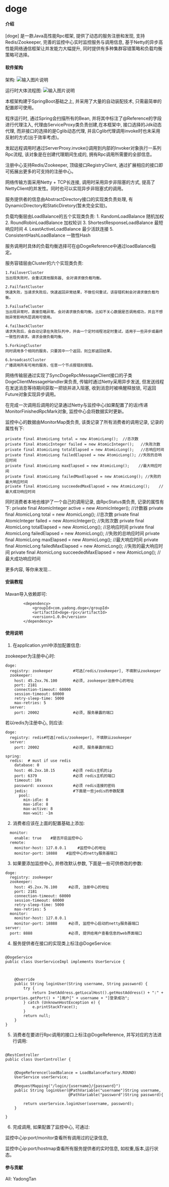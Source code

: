 # doge

#### 介绍

[doge] 是一款Java高性能Rpc框架, 提供了动态的服务注册和发现, 支持Redis/Zookeeper, 完善的监控中心实时监控服务与调用信息, 基于Netty的异步高性能网络通信框架让并发能力大幅提升, 同时提供有多种集群容错策略和负载均衡策略可选择。

#### 软件架构

架构:
![输入图片说明](doge-config/src/main/resources/Doge%E6%9E%B6%E6%9E%84%20(1).png)

运行时大体流程图:
![输入图片说明](doge-config/src/main/resources/Doge%E6%B5%81%E7%A8%8B%E5%9B%BE.png)

本框架构建于SpringBoot基础之上, 并采用了大量的自动装配技术, 只需最简单的配置即可使用。

程序运行时, 通过Spring会扫描所有的Bean, 并将其中标注了@Reference的字段进行代理注入, 代理由ServiceProxy类负责创建,在本框架中, 接口选择的Jdk动态代理, 而非接口的选择的是Cglib动态代理, 并且Cglib代理调用invoke时也未采用反射的方式(出于效率考虑)。

发起远程调用时通过ServerProxy.invoke()调用到内部的Invoker对象执行一系列Rpc流程, 该对象是在创建代理期间生成的, 拥有Rpc调用所需要的全部信息。

注册中心支持Redis/Zookeeper, 顶级接口RegistryClient, 通过扩展相应的接口即可拓展出更多的可支持的注册中心。

网络传输方面采用Netty + TCP长连接, 调用时采用异步非阻塞的方式, 提高了NettyClient的并发性。同时也可以实现异步非阻塞式的调用。

服务提供者的信息由AbstractDirectory接口的实现类负责处理, 有DynamicDirectory和StaticDiretory(暂未完全实现)。

负载均衡层由LoadBalance的五个实现类负责:
    1. RandomLoadBalance 随机加权
    2. RoundRobinLoadBalance 加权轮训
    3. ShortestResponseLoadBalance 最短响应时间
    4. LeastActiveLoadBalance 最少活跃连接
    5. ConsistentHashLoadBalance 一致性Hash
    
服务调用时具体的负载均衡选择可在@DogeReference中通过loadBalance指定。

服务容错层由Cluster的六个实现类负责:

    1.FailoverCluster
    当出现失败时，会重试其他服务器, 会对请求做负载均衡。

    2.FailfastCluster
    快速失败，当请求失败后，快速返回异常结果，不做任何重试，该容错机制会对请求做负载均衡。

    3.FailsafeCluster
    当出现异常时，直接忽略异常。会对请求做负载均衡。比如不关心数据是否调用成功，并且不想抛异常影响外层调用可使用。

    4.failbackCluster
    请求失败后，会自动记录在失败队列中，并由一个定时线程池定时重试，适用于一些异步或最终一致性的请求。请求会做负载均衡。

    5.ForkingCluster
    同时调用多个相同的服务，只要其中一个返回，则立即返回结果。

    6.broadcastCluster
    广播调用所有可用的服务，任意一个节点报错则报错。

网络传输层通过实现了SyncDogeRpcMessageClient接口的子类DogeClientMessageHandler来负责, 传输时通过Netty采用异步发送, 但发送线程在发送消息等待期间获取一把锁并进入阻塞, 收到消息时被唤醒释放锁, 可返回Future对象实现异步调用。

在完成一次调用后调用的记录通过Netty与监控中心(如果配置了的话)传递MonitorFinishedRpcMark对象, 监控中心会将数据实时更新。

监控中心的数据由MonitorMap类负责, 该类记录了所有消费者的调用记录, 记录的属性有下:

    private final AtomicLong total = new AtomicLong();  //总次数
    private final AtomicInteger failed = new AtomicInteger();   //失败次数
    private final AtomicLong totalElapsed = new AtomicLong();   //总响应时间
    private final AtomicLong failedElapsed = new AtomicLong(); //失败的总响应时间
    private final AtomicLong maxElapsed = new AtomicLong();    //最大响应时间
    private final AtomicLong failedMaxElapsed = new AtomicLong(); //失败的最大响应时间
    private final AtomicLong succeededMaxElapsed = new AtomicLong();    //最大成功响应时间


同时消费者本地也维护了一个自己的调用记录, 由RpcStatus类负责, 记录的属性有下:
    private final AtomicInteger active = new AtomicInteger();   //计数器
    private final AtomicLong total = new AtomicLong();  //总次数
    private final AtomicInteger failed = new AtomicInteger();   //失败次数
    private final AtomicLong totalElapsed = new AtomicLong();   //总响应时间
    private final AtomicLong failedElapsed = new AtomicLong(); //失败的总响应时间
    private final AtomicLong maxElapsed = new AtomicLong();    //最大响应时间
    private final AtomicLong failedMaxElapsed = new AtomicLong(); //失败的最大响应时间
    private final AtomicLong succeededMaxElapsed = new AtomicLong();    //最大成功响应时间

更多内容, 等你来发现...


#### 安装教程

Mavan导入依赖即可:

```
        <dependency>
            <groupId>com.yadong.doge</groupId>
            <artifactId>doge-rpc</artifactId>
            <version>1.0.0</version>
        </dependency>
```


#### 使用说明

1. 在application.yml中添加配置信息:


zookeeper为注册中心时:
```
doge:
  registry: zookeeper         #可选[redis/zookeeper], 不填默认zookeeper
  zookeeper:
    host: 45.2xx.76.100       #必须, zookeeper注册中心的地址
    port: 2181                
    connection-timeout: 60000 
    session-timeout: 60000    
    retry-sleep-time: 5000    
    max-retries: 5            
  server:
    port: 20002               #必须, 服务暴露的端口

```
若以redis为注册中心, 则应该:

```
doge:
  registry: redis#可选[redis/zookeeper], 不填默认zookeeper
  server:
    port: 20002               #必须, 服务暴露的端口

spring:
  redis:  # must if use redis
    database: 0
    host: 46.2xx.10.15        #必须 redis主机的ip
    port: 6379                #必须 redis主机的端口
    timeout: 10s              
    password: xxxxxxx         #必须 redis连接的密码
    jedis:                    #下面是一些jedis的参数配置
      pool:
        min-idle: 0
        max-idle: 8
        max-active: 8
        max-wait: -1m
```

2. 消费者应该在上面的配置基础上添加:

```
  monitor:
    enable: true    #是否开启监控中心
  remote:
    monitor-host: 127.0.0.1     #监控中心的地址
    monitor-port: 18888    #监控中心的netty服务器端口

```


3. 如果要添加监控中心, 并修改默认参数, 下面是一些可供修改的参数:

```
doge:
  registry: zookeeper
  zookeeper:
    host: 45.2xx.76.100     #必须, 注册中心的地址
    port: 2181
    connection-timeout: 60000
    session-timeout: 60000
    retry-sleep-time: 5000
    max-retries: 5
  monitor:
    monitor-host: 127.0.0.1
    monitor-port: 18888     #必须, 监控中心启动的netty服务器端口
server:
  port: 8888                #必须, 提供给用户查看信息的web界面端口
```

4. 服务提供者在接口的实现类上标注@DogeService:

```

@DogeService
public class UserServiceImpl implements UserService {



    @Override
    public String loginUser(String username, String password) {
        try {
            return InetAddress.getLocalHost().getHostAddress() + ":" + properties.getPort() + "]用户[" + username + "]登录成功";
        } catch (UnknownHostException e) {
            e.printStackTrace();
        }
        return null;
    }
}

```

5. 消费者在要进行Rpc调用的接口上标注@DogeReference, 并写对应的方法进行调用:

```

@RestController
public class UserController {

    
    @DogeReference(loadBalance = LoadBalanceFactory.ROUND)
    UserService userService;

    @RequestMapping("/login/{username}/{password}")
    public String loginUser(@PathVariable("username")String username,
                            @PathVariable("password")String password){

        return userService.loginUser(username, password);
    }

}

```

6. 完成调用, 如果配置了监控中心, 可通过:

 监控中心ip:port/monitor查看所有调用过的记录信息, 

 监控中心ip:port/hostmap查看所有服务提供者的实时信息, 如权重,版本,运行状态。




#### 参与贡献

All: YadongTan


